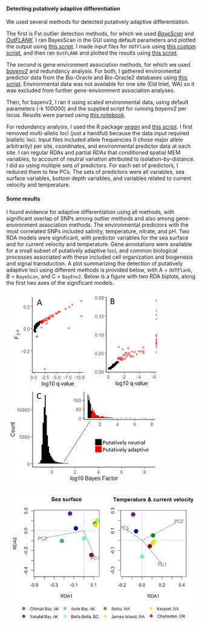 #### Detecting putatively adaptive differentiation

We used several methods for detected putatively adaptive differentiation.

The first is Fst outlier detection methods, for which we used [*BayeScan*](http://cmpg.unibe.ch/software/BayeScan/) and [*OutFLANK*](http://rstudio-pubs-static.s3.amazonaws.com/305384_9aee1c1046394fb9bd8e449453d72847.html). I ran BayesScan in the GUI using default parameters and plotted the output using [this script](https://github.com/nclowell/SeaCukes/blob/master/4_detecting_adaptive_differentiation/plot_bayescan.R). I made input files for ``OUTFlank`` using [this custom script](https://github.com/nclowell/RAD_sea_cucumbers/blob/master/4_detecting_adaptive_differentiation/convert_genepop_to_outflank_inputs.py), and then ran ``OutFLANK`` and plotted the results using [this script](https://github.com/nclowell/SeaCukes/blob/master/4_detecting_adaptive_differentiation/OutFLANK.R).

The second is gene environment association methods, for which we used [*bayenv2*](https://gcbias.org/bayenv/) and redundancy analysis. For both, I gathered environmental predictor data from the Bio-Oracle and Bio-Oracle2 databases using [this script](https://github.com/nclowell/SeaCukes/blob/master/4_detecting_adaptive_differentiation/access_biooracle_for_env_predictors.R). Environmental data was not available for one site (Eld Inlet, WA) so it was excluded from further gene-environment association analyses. 

Then, for bayenv2, I ran it using scaled environmental data, using default parameters (-k 100000) and the supplied script for running *bayenv2* per locus. Results were parsed using [this notebook](https://github.com/nclowell/SeaCukes/blob/master/4_detecting_adaptive_differentiation/parsing_bayenv2_results.ipynb).

For redundancy analysis, I used the R package [*vegan*](https://cran.r-project.org/web/packages/vegan/index.html) and [this script](https://github.com/nclowell/SeaCukes/blob/master/4_detecting_adaptive_differentiation/RDA.R). I first removed multi-allelic loci (just a handful) because the data input required biallelic loci. Input files included allele frequencies (I chose major allele arbitrarily) per site, coordinates, and environmental predictor data at each site. I ran regular RDAs and partial RDAs that conditioned spatial MEM variables, to account of neutral variation attributed to isolation-by-distance. I did so using multiple sets of predictors. For each set of predictors, I reduced them to few PCs. The sets of predictors were all variables, sea surface variables, bottom depth variables, and variables related to current velocity and temperature.

#### Some results

I found evidence for adaptive differentiation using all methods, with significant overlap of SNPs among outlier methods and also among gene-environment association methods. The environmental predictors with the most correlated SNPs included salinity, temperature, nitrate, and pH. Two RDA models were significant, with predictor variables for the sea surface and for current velocity and temperature. Gene annotations were available for a small subset of putatively adaptive loci, and common biological processes associated with these included cell organization and biogenesis and signal transduction. A plot summarizing the detection of putatively adaptive loci using different methods is provided below, with A = ``OUTFlank``, B = ``BayeScan``, and C = ``BayEnv2``. Below is a figure with two RDA biplots, along the first two axes of the significant models.

![putadapt](https://github.com/nclowell/RAD_sea_cucumbers/blob/master/imgs/putadapt_sum.PNG?raw=true)

![rda](https://github.com/nclowell/RAD_sea_cucumbers/blob/master/imgs/rda_biplots.PNG?raw=true)